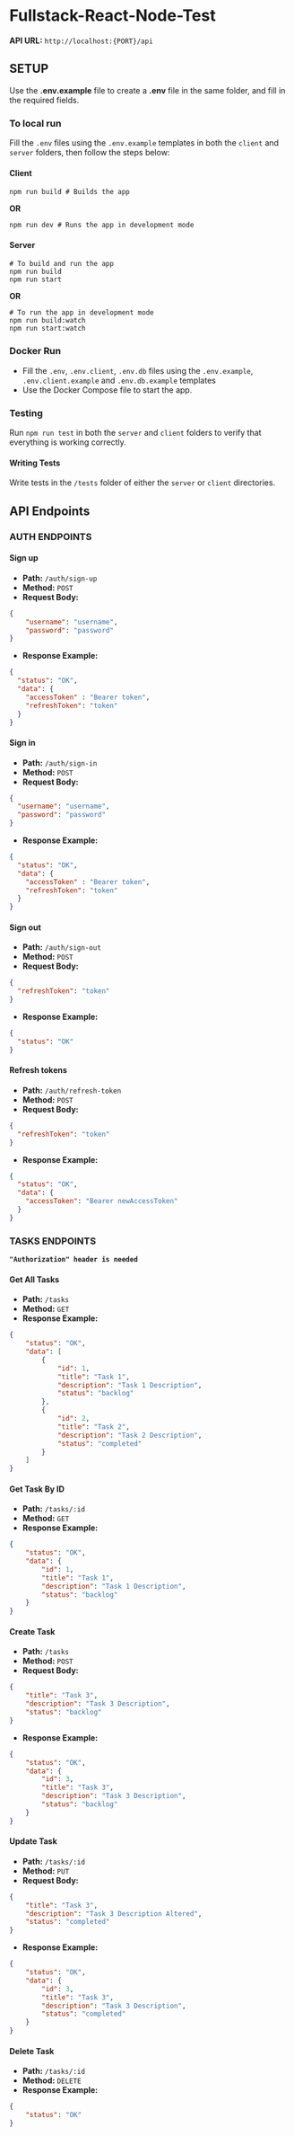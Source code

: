 # Fullstack-React-Node-Test

**API URL:** `http://localhost:{PORT}/api`


## SETUP

Use the **.env.example** file to create a **.env** file in the same folder, and fill in the required fields.

### To local run

Fill the `.env` files using the `.env.example` templates in both the `client` and `server` folders,
then follow the steps below:


#### Client
```
npm run build # Builds the app
```
**OR**
```
npm run dev # Runs the app in development mode
```

#### Server

```
# To build and run the app
npm run build
npm run start
```
**OR**
```
# To run the app in development mode
npm run build:watch
npm run start:watch
```

### Docker Run
- Fill the `.env`, `.env.client`, `.env.db` files using the `.env.example`, `.env.client.example` and `.env.db.example` templates
- Use the Docker Compose file to start the app.

### Testing

Run `npm run test` in both the `server` and `client` folders to verify that everything is working correctly.

#### Writing Tests

Write tests in the `/tests` folder of either the `server` or `client` directories.

## API Endpoints

### AUTH ENDPOINTS

#### Sign up
- **Path:** `/auth/sign-up`
- **Method:** `POST`
- **Request Body:**
```json
{
    "username": "username",
    "password": "password"
}
```
- **Response Example:**
```json
{
  "status": "OK",
  "data": {
    "accessToken" : "Bearer token",
    "refreshToken": "token"
  }
}
```

#### Sign in
- **Path:** `/auth/sign-in`
- **Method:** `POST`
- **Request Body:**
```json
{
  "username": "username",
  "password": "password"
}
```
- **Response Example:**
```json
{
  "status": "OK",
  "data": {
    "accessToken" : "Bearer token",
    "refreshToken": "token"
  }
}
```

#### Sign out
- **Path:** `/auth/sign-out`
- **Method:** `POST`
- **Request Body:**
```json
{
  "refreshToken": "token"
}
```
- **Response Example:**
```json
{
  "status": "OK"
}
```

#### Refresh tokens
- **Path:** `/auth/refresh-token`
- **Method:** `POST`
- **Request Body:**
```json
{
  "refreshToken": "token"
}
```
- **Response Example:**
```json
{
  "status": "OK",
  "data": {
    "accessToken": "Bearer newAccessToken"
  }
}
```


### TASKS ENDPOINTS

**```"Authorization" header is needed```**

#### Get All Tasks
- **Path:** `/tasks`
- **Method:** `GET`
- **Response Example:** 
```json
{
    "status": "OK",
    "data": [
        {
            "id": 1,
            "title": "Task 1",
            "description": "Task 1 Description",
            "status": "backlog"
        },
        {
            "id": 2,
            "title": "Task 2",
            "description": "Task 2 Description",
            "status": "completed"
        }
    ]
}
```

#### Get Task By ID

- **Path:** `/tasks/:id`
- **Method:** `GET`
- **Response Example:** 
```json
{
    "status": "OK",
    "data": {
        "id": 1,
        "title": "Task 1",
        "description": "Task 1 Description",
        "status": "backlog"
    }
}
```

#### Create Task

- **Path:** `/tasks`
- **Method:** `POST`
- **Request Body:** 
```json
{
    "title": "Task 3",
    "description": "Task 3 Description",
    "status": "backlog"
}
```
- **Response Example:** 
```json
{
    "status": "OK",
    "data": {
        "id": 3,
        "title": "Task 3",
        "description": "Task 3 Description",
        "status": "backlog"
    }
}
```

#### Update Task

- **Path:** `/tasks/:id`
- **Method:** `PUT`
- **Request Body:** 
```json
{
    "title": "Task 3",
    "description": "Task 3 Description Altered",
    "status": "completed"
}
```
- **Response Example:** 
```json
{
    "status": "OK",
    "data": {
        "id": 3,
        "title": "Task 3",
        "description": "Task 3 Description",
        "status": "completed"
    }
}
```

#### Delete Task

- **Path:** `/tasks/:id`
- **Method:** `DELETE`
- **Response Example:** 
```json
{
    "status": "OK"
}
```





